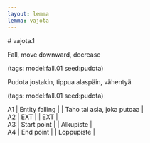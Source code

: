 ```yaml
---
layout: lemma
lemma: vajota
---
```


<div class="sense">
# <span class="sensename">vajota.1</span>

<span class="description">Fall, move downward, decrease</span>

(tags: model:fall.01 seed:pudota)

<span class="description">Pudota jostakin, tippua alaspäin, vähentyä</span>

(tags: model:fall.01 seed:pudota)

A1 | Entity falling |   | Taho tai asia, joka putoaa |  
A2 | EXT |   | EXT |  
A3 | Start point |   | Alkupiste |  
A4 | End point |   | Loppupiste |  

</div>

